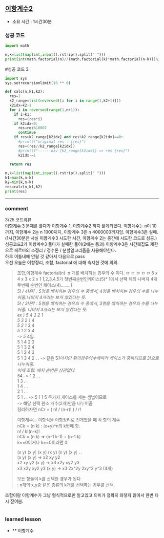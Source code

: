 
## [이항계수2](https://www.acmicpc.net/problem/11051)
* 소요 시간 :  1시간30분

### 성공 코드
```python
import math

n,k=list(map(int,input().rstrip().split(" ")))
print(int(math.factorial(n)//(math.factorial(k)*math.factorial(n-k)))%10007)
```

#성공 코드 2
```python
import sys
sys.setrecursionlimit(10 ** 6)

def calc(n,k1,k2):
  res=1
  k2_range=list(reversed([i for i in range(1,k2+1)]))
  k2idx=k2-1
  for i in reversed(range(1,n+1)):
    if i>k1:
      res=(res*i)
    if k2idx<0:
      res=res%10007
      continue
    if res>k2_range[k2idx] and res%k2_range[k2idx]==0:
      #print(f"original res : {res}")
      res=(res//k2_range[k2idx])
      #print(f"------div {k2_range[k2idx]} => res {res}")
      k2idx-=1

  return res
  
n,k=list(map(int,input().rstrip().split(" ")))
k1=max(k,n-k)
k2=min(k,n-k)
res=calc(n,k1,k2)
print(res)

```

----------------------------------------------------------------------------
### comment 
3/25 코드리뷰  
 [이항계수 3](https://www.acmicpc.net/problem/11401) 문제를 풀다가 이항계수 1, 이항계수2 까지 풀게되었다.
 이항계수는 n이 10까지, 이항계수 2는 n 1000까지, 이항계수 3은 n 4000000까지임.
 이항계수3은 실패. (1시간30분은 사실 이항계수3 시도한 시간, 이항계수 2는 중간에 시도한 코드로 성공.)
 성공코드2가 이항계수3 풀다가 실패한 풀이(2에는 통과)
 이항계수3은 시간복잡도 제한으로 페르마의 소정리 / 정수론 / 분할알고리즘을 사용해야한다.   
 하루 이틀내에 안될 것 같아서 다음으로 pass   
 우선 오늘은 이항정리, 조합, factorial 에 대해 숙지한 것에 의의.  
>조합,이항계수
>factorial(n) :n 개를 배치하는 경우의 수 이다.
>ㅁ ㅁ ㅁ ㅁ ㅁ
>5 x 4 x 3 x 2 x 1
>1,2,3,4,5가 첫번째순번인케이스(5)* 1에서 선택 제외 나머지 4개 두번째 순번인 케이스(4).....*...1  
>5! / 4!은? : 5명을 배치하는 경우의 수 중에서, 4명을 배치하는 경우의 수를 나누어줌.나머지 4자리는 보지 않겠다는 뜻.  
>5! / 3!은? : 5명을 배치하는 경우의 수 중에서, 3명을 배치하는 경우의 수를 나누어줌. 나머지 3자리는 보지 않겠다는 뜻.  
>                ex ) 5 4 3 2 1     
>                     5 3 2 1 4   
>                     5 2 1 3 4   
>                     5 1 2 3 4  
>                                 -> 5* 4임.       
>                     5 1 4 2 3   
>                     5 1 3 2 4         
>                     5 1 2 4 3    
>                     5 1 3 4 2 . . -> 같은 5*1이지만 뒤의경우의수에따라 케이스가 중복되므로 3!으로 나누어줌.   
>이때 조합: 배치 순번은 상관없다.     
>                     5*4 -> 1 2 . .  
>                            1 3 . .   
>                            1 4 . .   
>                            2 1 . .   
>                            5 1 . . -> 5 1 1 5 두가지 케이스를 세는 셈법이므로   
>                                        -> 해당 선택 원소 개수(2개)만큼 나누어줌   
정리하자면 nCr = ( n! / (n-r)! ) / r!    


> 이항계수는 이항식을 이항정리로 전개했을 때 각 항의 계수   
> nCk = (n k) : (x+y)^n의 k번째 항.    
> n! / k!(n-k)!  
> nCk = (n k) => (n-1 k-1) + (n-1 k)    
>         k==0이거나 k==0이라면 0  
>
>(x y) (x y) (x y) (x y) (x y) (x y) . .   
>(x y) (x y) -> x2 xy y2   
>x2 xy y2 (x y) -> x3 x2y xy2 y3  
>x3 x2y xy2 y3 (x y) -> x3 2x^2y 2xy^2 y^3 (4개)    
>   
>모든 항들이 k를 선택한 경우가 된다.  
>: n개의 x,y중 같은 종류의 k개를 선택하는 경우를 선택.    


조합이랑 이항계수가 그냥 형식적으로만 알고있고 의미가 정확히 와닿지 않아서 한번 다시 짚어봄.   

#
#
 ### learned lesson
 
* ** 이항계수 
#
#
 
 
 
 

